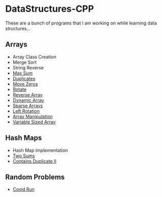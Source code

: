 # DataStructures-CPP
These are a bunch of programs that I am working on while learning data structures...

## Arrays
- Array Class Creation
- Merge Sort
- String Reverse
- [Max Sum](https://leetcode.com/problems/maximum-subarray/description/)
- [Duplicates](https://leetcode.com/problems/contains-duplicate/description/)
- [Move Zeros](https://leetcode.com/problems/move-zeroes/description/)
- [Rotate](https://leetcode.com/problems/rotate-array/description/)
- [Reverse Array](https://www.hackerrank.com/challenges/arrays-ds/problem)
- [Dynamic Array](https://www.hackerrank.com/challenges/dynamic-array/problem)
- [Sparse Arrays](https://www.hackerrank.com/challenges/sparse-arrays/problem)
- [Left Rotation](https://www.hackerrank.com/challenges/array-left-rotation/problem)
- [Array Manipulation](https://www.hackerrank.com/challenges/crush/problem)
- [Variable Sized Array](https://www.hackerrank.com/challenges/variable-sized-arrays/problem)

## Hash Maps
- Hash Map implementation
- [Two Sums](https://leetcode.com/problems/two-sum/)
- [Contains Duplicate II](https://leetcode.com/problems/contains-duplicate-ii/)

## Random Problems
- [Covid Run](https://www.codechef.com/OCT20B/problems/CVDRUN)

